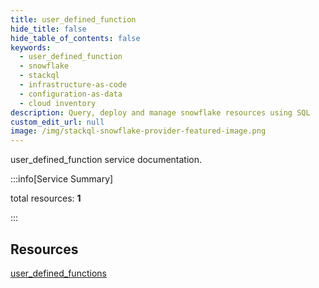 ```yaml
---
title: user_defined_function
hide_title: false
hide_table_of_contents: false
keywords:
  - user_defined_function
  - snowflake
  - stackql
  - infrastructure-as-code
  - configuration-as-data
  - cloud inventory
description: Query, deploy and manage snowflake resources using SQL
custom_edit_url: null
image: /img/stackql-snowflake-provider-featured-image.png
---
```


user_defined_function service documentation.

:::info[Service Summary]

total resources: __1__  

:::

## Resources
<div class="row">
<div class="providerDocColumn">
<a href="/services/user_defined_function/user_defined_functions/">user_defined_functions</a>
</div>
<div class="providerDocColumn">

</div>
</div>